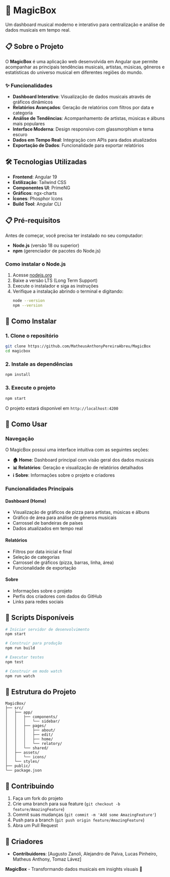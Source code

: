 # 🎵 MagicBox

Um dashboard musical moderno e interativo para centralização e análise de dados musicais em tempo real.

## 📋 Sobre o Projeto

O **MagicBox** é uma aplicação web desenvolvida em Angular que permite acompanhar as principais tendências musicais, artistas, músicas, gêneros e estatísticas do universo musical em diferentes regiões do mundo. 

### ✨ Funcionalidades

- **Dashboard Interativo**: Visualização de dados musicais através de gráficos dinâmicos
- **Relatórios Avançados**: Geração de relatórios com filtros por data e categoria
- **Análise de Tendências**: Acompanhamento de artistas, músicas e álbuns mais populares
- **Interface Moderna**: Design responsivo com glassmorphism e tema escuro
- **Dados em Tempo Real**: Integração com APIs para dados atualizados
- **Exportação de Dados**: Funcionalidade para exportar relatórios

## 🛠️ Tecnologias Utilizadas

- **Frontend**: Angular 19
- **Estilização**: Tailwind CSS
- **Componentes UI**: PrimeNG
- **Gráficos**: ngx-charts
- **Ícones**: Phosphor Icons
- **Build Tool**: Angular CLI

## 📋 Pré-requisitos

Antes de começar, você precisa ter instalado no seu computador:

- **Node.js** (versão 18 ou superior)
- **npm** (gerenciador de pacotes do Node.js)

### Como instalar o Node.js

1. Acesse [nodejs.org](https://nodejs.org/)
2. Baixe a versão LTS (Long Term Support)
3. Execute o instalador e siga as instruções
4. Verifique a instalação abrindo o terminal e digitando:
   ```bash
   node --version
   npm --version
   ```

## 🚀 Como Instalar

### 1. Clone o repositório

```bash
git clone https://github.com/MatheusAnthonyPereiraAbreu/MagicBox
cd magicbox
```

### 2. Instale as dependências

```bash
npm install
```

### 3. Execute o projeto

```bash
npm start
```

O projeto estará disponível em `http://localhost:4200`

## 📖 Como Usar

### Navegação

O MagicBox possui uma interface intuitiva com as seguintes seções:

- **🏠 Home**: Dashboard principal com visão geral dos dados musicais
- **📊 Relatórios**: Geração e visualização de relatórios detalhados
- **ℹ️ Sobre**: Informações sobre o projeto e criadores

### Funcionalidades Principais

#### Dashboard (Home)
- Visualização de gráficos de pizza para artistas, músicas e álbuns
- Gráfico de área para análise de gêneros musicais
- Carrossel de bandeiras de países
- Dados atualizados em tempo real

#### Relatórios
- Filtros por data inicial e final
- Seleção de categorias
- Carrossel de gráficos (pizza, barras, linha, área)
- Funcionalidade de exportação

#### Sobre
- Informações sobre o projeto
- Perfis dos criadores com dados do GitHub
- Links para redes sociais

## 🔧 Scripts Disponíveis

```bash
# Iniciar servidor de desenvolvimento
npm start

# Construir para produção
npm run build

# Executar testes
npm test

# Construir em modo watch
npm run watch
```

## 📁 Estrutura do Projeto

```
MagicBox/
├── src/
│   ├── app/
│   │   ├── components/
│   │   │   └── sidebar/
│   │   ├── pages/
│   │   │   ├── about/
│   │   │   ├── edit/
│   │   │   ├── home/
│   │   │   └── relatory/
│   │   └── shared/
│   ├── assets/
│   │   └── icons/
│   └── styles/
├── public/
└── package.json
```


## 🤝 Contribuindo

1. Faça um fork do projeto
2. Crie uma branch para sua feature (`git checkout -b feature/AmazingFeature`)
3. Commit suas mudanças (`git commit -m 'Add some AmazingFeature'`)
4. Push para a branch (`git push origin feature/AmazingFeature`)
5. Abra um Pull Request


## 👥 Criadores

- **Contribuidores**: [Augusto Zanoli, Alejandro de Paiva, Lucas Pinheiro, Matheus Anthony, Tomaz Lávez]


**MagicBox** - Transformando dados musicais em insights visuais 🎵
